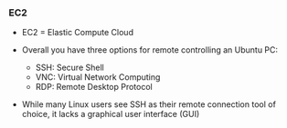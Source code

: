 
### EC2

* EC2 = Elastic Compute Cloud

* Overall you have three options for remote controlling an Ubuntu PC:
  * SSH: Secure Shell
  * VNC: Virtual Network Computing
  * RDP: Remote Desktop Protocol
  
* While many Linux users see SSH as their remote connection tool of choice, it lacks a graphical user interface (GUI)
